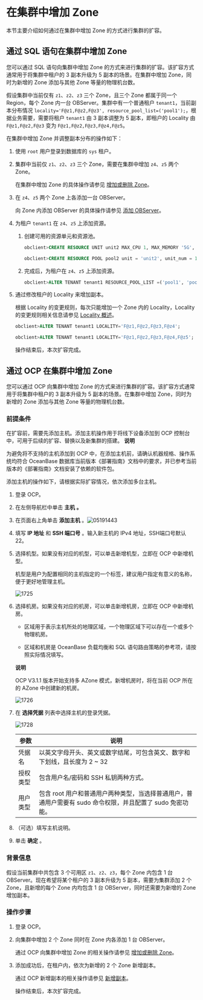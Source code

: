 在集群中增加 Zone 
================================

本节主要介绍如何通过在集群中增加 Zone 的方式进行集群的扩容。

通过 SQL 语句在集群中增加 Zone 
-----------------------------------------

您可以通过 SQL 语句向集群中增加 Zone 的方式来进行集群的扩容。该扩容方式通常用于将集群中租户的 3 副本升级为 5 副本的场景。在集群中增加 Zone，同时为新增的 Zone 添加与其他 Zone 等量的物理机台数。

假设集群中当前仅有 `z1`、`z2`、`z3` 三个 Zone，且三个 Zone 都属于同一个 Region，每个 Zone 内一台 OBServer。集群中有一个普通租户 `tenant1`，当前副本分布情况 `locality='F@z1,F@z2,F@z3', resource_pool_list=('pool1');`，根据业务需要，需要将租户 `tenant1` 由 3 副本调整为 5 副本，即租户的 Locality 由 `F@z1,F@z2,F@z3` 变为 `F@z1,F@z2,F@z3,F@z4,F@z5`。

在集群中增加 Zone 并调整副本分布的操作如下：

1. 使用 `root` 用户登录到数据库的 `sys` 租户。

   

2. 集群中当前仅 `z1`、`z2`、`z3` 三个 Zone，需要在集群中增加 `z4`、`z5` 两个 Zone。

   在集群中增加 Zone 的具体操作请参见 [增加或删除 Zone](../../../../2.basic-database-management/1.manage-clusters/4.manage-zones-in-a-cluster/2.add-or-delete-zones.md)。
   

3. 在 `z4`、`z5` 两个 Zone 上各添加一台 OBServer。

   向 Zone 内添加 OBServer 的具体操作请参见 [添加 OBServer](../../../../2.basic-database-management/1.manage-clusters/5.manage-observers/1.add-an-observer.md)。
   

4. 为租户 `tenant1` 在 `z4`、`z5` 上添加资源。

   1. 创建可用的资源单元和资源池。

      ```sql
      obclient>CREATE RESOURCE UNIT unit2 MAX_CPU 1, MAX_MEMORY '5G', MAX_IOPS 128,MAX_DISK_SIZE '10G', MAX_SESSION_NUM 64, MIN_CPU=1, MIN_MEMORY='5G', MIN_IOPS=128;
      
      obclient>CREATE RESOURCE POOL pool2 unit = 'unit2', unit_num = 1, zone_list=('z4','z5');
      ```

      
   
   2. 完成后，为租户在 `z4`、`z5` 上添加资源。

      ```sql
      obclient>ALTER TENANT tenant1 RESOURCE_POOL_LIST =('pool1', 'pool2') ;
      ```

      
   

   

5. 通过修改租户的 Locality 来增加副本。

   根据 Locality 的变更规则，每次只能增加一个 Zone 内的 Locality，Locality 的变更规则相关信息请参见 [Locality 概述](../../../../5.distributed-storage-management/4.manage-locality/1.overview-of-locality.md)。

   ```sql
   obclient>ALTER TENANT tenant1 LOCALITY='F@z1,F@z2,F@z3,F@z4';
   
   obclient>ALTER TENANT tenant1 LOCALITY='F@z1,F@z2,F@z3,F@z4,F@z5';
   ```

   

   操作结束后，本次扩容完成。
   




通过 OCP 在集群中增加 Zone 
---------------------------------------

您可以通过 OCP 向集群中增加 Zone 的方式来进行集群的扩容。该扩容方式通常用于将集群中租户的 3 副本升级为 5 副本的场景。在集群中增加 Zone，同时为新增的 Zone 添加与其他 Zone 等量的物理机台数。

### 前提条件 

在扩容前，需要先添加主机。添加主机操作用于将线下设备添加到 OCP 控制台中，可用于后续的扩容、替换以及新集群的搭建。
**说明**



为避免将不支持的主机添加到 OCP 中，在添加主机前，请确认机器规格、操作系统均符合 OceanBase 数据库当前版本《部署指南》文档中的要求，并已参考当前版本的《部署指南》文档安装了依赖的软件包。

添加主机的操作如下，请根据实际扩容情况，依次添加多台主机。

1. 登录 OCP。

   

2. 在左侧导航栏中单击 **主机** **。**

   

3. 在页面右上角单击 **添加主机** 。![05191443](https://help-static-aliyun-doc.aliyuncs.com/assets/img/zh-CN/4819141261/p275300.png)

   

4. 填写 **IP 地址** 和 **SSH 端口号** 。输入新主机的 IPv4 地址，SSH端口号默认 22。

   

5. 选择机型。如果没有对应的机型，可以单击新增机型，立即在 OCP 中新增机型。

   机型是用户为配置相同的主机指定的一个标签，建议用户指定有意义的名称，便于更好地管理主机。

   ![1725](https://help-static-aliyun-doc.aliyuncs.com/assets/img/zh-CN/5295987361/p358646.png)
   

6. 选择机房。如果没有对应的机房，可以单击新增机房，立即在 OCP 中新增机房。

   * 区域用于表示主机所处的地理区域，一个物理区域下可以存在一个或多个物理机房。

     
   
   * 区域和机房是 OceanBase 负载均衡和 SQL 语句路由策略的参考项，请按照实际情况填写。

     
   

   
   **说明**

   

   OCP V3.1.1 版本开始支持多 AZone 模式，新增机房时，将在当前 OCP 所在的 AZone 中创建新的机房。

   ![1726](https://help-static-aliyun-doc.aliyuncs.com/assets/img/zh-CN/5295987361/p358647.png)
   

7. 在 **选择凭据** 列表中选择主机的登录凭据。

   ![1728](https://help-static-aliyun-doc.aliyuncs.com/assets/img/zh-CN/5295987361/p358649.png)
   

   |  参数  |                               说明                               |
   |------|----------------------------------------------------------------|
   | 凭据名  | 以英文字母开头、英文或数字结尾，可包含英文、数字和下划线，且长度为 2 \~ 32                      |
   | 授权类型 | 包含用户名/密码和 SSH 私钥两种方式。                                          |
   | 用户类型 | 包含 root 用户和普通用户两种类型，当选择普通用户，普通用户需要有 sudo 命令权限，并且配置了 sudo 免密功能。 |

   

8. （可选）填写主机说明。

   

9. 单击 **确定** 。

   




### 背景信息 

假设当前集群中共包含 3 个可用区 `z1`、`z2`、`z3`，每个 Zone 内包含 1 台 OBServer。现在希望将某个租户的 3 副本升级为 5 副本，需要为集群添加 2 个 Zone，且新增的每个 Zone 内均包含 1 台 OBServer，同时还需要为新增的 Zone 增加副本。

### 操作步骤 

1. 登录 OCP。

   

2. 向集群中增加 2 个 Zone 同时在 Zone 内各添加 1 台 OBServer。

   通过 OCP 向集群中增加 Zone 的相关操作请参见 [增加或删除 Zone](../../../../2.basic-database-management/1.manage-clusters/4.manage-zones-in-a-cluster/2.add-or-delete-zones.md)。
   

3. 添加成功后，在租户内，依次为新增的 2 个 Zone 新增副本。

   通过 OCP 新增副本的相关操作请参见 [新增副本](../../../../5.distributed-storage-management/3.manage-replicas/2.add-replicas.md)。

   操作结束后，本次扩容完成。
   



